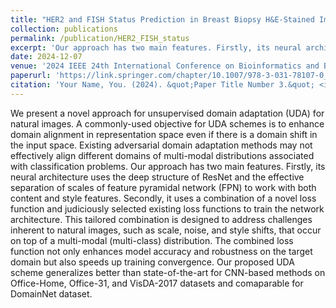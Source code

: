```yaml
---
title: "HER2 and FISH Status Prediction in Breast Biopsy H&E-Stained Images Using Deep Learning"
collection: publications
permalink: /publication/HER2_FISH_status
excerpt: 'Our approach has two main features. Firstly, its neural architecture uses the deep structure of ResNet and the effective separation of scales of feature pyramidal network (FPN) to work with both content and style features. Secondly, it uses a combination of a novel loss function and judiciously selected existing loss functions to train the network architecture.'
date: 2024-12-07
venue: '2024 IEEE 24th International Conference on Bioinformatics and Bioengineering (BIBE)'
paperurl: 'https://link.springer.com/chapter/10.1007/978-3-031-78107-0_18'
citation: 'Your Name, You. (2024). &quot;Paper Title Number 3.&quot; <i>GitHub Journal of Bugs</i>. 1(3).'
---
```


We present a novel approach for unsupervised domain adaptation (UDA) for natural images. A commonly-used objective for UDA schemes is to enhance domain alignment in representation space even if there is a domain shift in the input space. Existing adversarial domain adaptation methods may not effectively align different domains of multi-modal distributions associated with classification problems. Our approach has two main features. Firstly, its neural architecture uses the deep structure of ResNet and the effective separation of scales of feature pyramidal network (FPN) to work with both content and style features. Secondly, it uses a combination of a novel loss function and judiciously selected existing loss functions to train the network architecture. This tailored combination is designed to address challenges inherent to natural images, such as scale, noise, and style shifts, that occur on top of a multi-modal (multi-class) distribution. The combined loss function not only enhances model accuracy and robustness on the target domain but also speeds up training convergence. Our proposed UDA scheme generalizes better than state-of-the-art for CNN-based methods on Office-Home, Office-31, and VisDA-2017 datasets and comaparable for DomainNet dataset.

